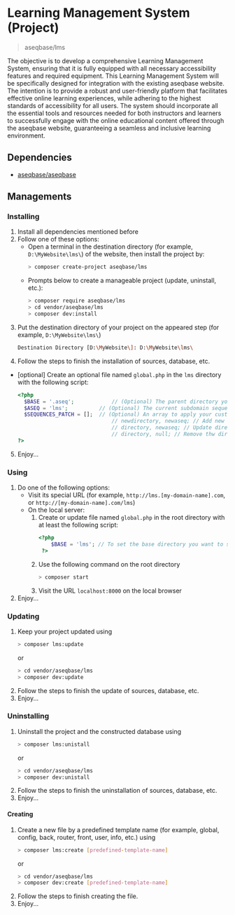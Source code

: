 # Learning Management System (Project)
> aseqbase/lms

The objective is to develop a comprehensive Learning Management System, ensuring that it is fully equipped with all necessary accessibility features and required equipment. This Learning Management System will be specifically designed for integration with the existing aseqbase website. The intention is to provide a robust and user-friendly platform that facilitates effective online learning experiences, while adhering to the highest standards of accessibility for all users. The system should incorporate all the essential tools and resources needed for both instructors and learners to successfully engage with the online educational content offered through the aseqbase website, guaranteeing a seamless and inclusive learning environment.

## Dependencies
* <a href="http://github.com//aseqbase/aseqbase">aseqbase/aseqbase</a>
<h2>Managements</h2>
<h3>Installing</h3>

  1. Install all dependencies mentioned before
  2. Follow one of these options:
		* Open a terminal in the destination directory (for example, `D:\MyWebsite\lms\`) of the website, then install the project by:
			``` bash
			> composer create-project aseqbase/lms
			```
		* Prompts below to create a manageable project (update, uninstall, etc.):
			``` bash
			> composer require aseqbase/lms
			> cd vendor/aseqbase/lms
			> composer dev:install
			```
  3. Put the destination directory of your project on the appeared step (for example, `D:\MyWebsite\lms\`)
		``` bash
		Destination Directory [D:\MyWebsite\]: D:\MyWebsite\lms\
		```
  4. Follow the steps to finish the installation of sources, database, etc.
  * [optional] Create an optional file named `global.php` in the `lms` directory with the following script:
	  ``` php
	  <?php
		$BASE = '.aseq'; 			// (Optional) The parent directory you want to inherit all properties except what you changed
		$ASEQ = 'lms'; 			// (Optional) The current subdomain sequence, or leave null if this file is in the root directory
		$SEQUENCES_PATCH = [];	// (Optional) An array to apply your custom changes in \_::$Sequences
									// newdirectory, newaseq; // Add new directory to the \_::$Sequences
									// directory, newaseq; // Update directory in the \_::$Sequences
									// directory, null; // Remove thw directory from the \_::$Sequences
	  ?>
	  ```
  5. Enjoy...
<h3>Using</h3>

  1. Do one of the following options:
	  	* Visit its special URL (for example, `http://lms.[my-domain-name].com`, or `http://[my-domain-name].com/lms`)
		* On the local server:
			1. Create or update file named `global.php` in the root directory with at least the following script:
	  			``` php
	  			<?php
					$BASE = 'lms'; // To set the base directory you want to see at the root of `localhost`
	 			 ?>
	  			```
			2. Use the following command on the root directory
				``` bash
				> composer start
		  		```
		  	3. Visit the URL `localhost:8000` on the local browser
  2. Enjoy...

<h3>Updating</h3>

  1. Keep your project updated using
		``` bash
		> composer lms:update
		```
		or
		``` bash
  		> cd vendor/aseqbase/lms
		> composer dev:update
		```
  2. Follow the steps to finish the update of sources, database, etc.
  3. Enjoy...

<h3>Uninstalling</h3>

  1. Uninstall the project and the constructed database using
		``` bash
		> composer lms:unistall
		```
		or
		``` bash
  		> cd vendor/aseqbase/lms
		> composer dev:unistall
		```
  2. Follow the steps to finish the uninstallation of sources, database, etc.
  3. Enjoy...

<h4>Creating</h4>

  1. Create a new file by a predefined template name (for example, global, config, back, router, front, user, info, etc.) using
		``` bash
		> composer lms:create [predefined-template-name]
		```
		or
		``` bash
  		> cd vendor/aseqbase/lms
		> composer dev:create [predefined-template-name]
		```
  2. Follow the steps to finish creating the file.
  3. Enjoy...
